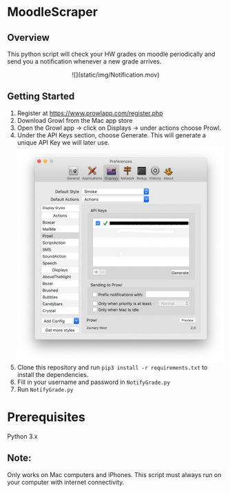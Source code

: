 #  MoodleScraper

## Overview

This python script will check your HW grades on moodle periodically and send you a notification whenever a new grade arrives. 

<center>![](static/img/Notification.mov)</center>

## Getting Started

1. Register at https://www.prowlapp.com/register.php
2. Download Growl from the Mac app store
3. Open the Growl app -> click on Displays -> under actions choose Prowl.
4. Under the API Keys section, choose Generate. This will generate a unique API Key we will later use.
![](static/img/ProwlApp.png)
5. Clone this repository and run `pip3 install -r requirements.txt` to install the dependencies.
6. Fill in your username and password in `NotifyGrade.py`
7. Run `NotifyGrade.py`

# Prerequisites

Python 3.x


## Note:

Only works on Mac computers and iPhones.
This script must always run on your computer with internet connectivity.



